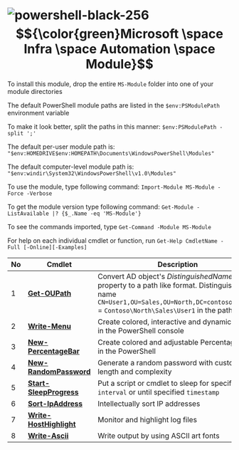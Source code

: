 # ![powershell-black-256](https://user-images.githubusercontent.com/6964549/49572827-4b870680-f945-11e8-9132-7f8e69bc7247.png)$${\color{green}Microsoft \space Infra \space Automation \space Module}$$

To install this module, drop the entire `MS-Module` folder into one of your module directories

The default PowerShell module paths are listed in the `$env:PSModulePath` environment variable

To make it look better, split the paths in this manner: `$env:PSModulePath -split ';'`

The default per-user module path is: `"$env:HOMEDRIVE$env:HOMEPATH\Documents\WindowsPowerShell\Modules"`

The default computer-level module path is: `"$env:windir\System32\WindowsPowerShell\v1.0\Modules"`

To use the module, type following command: `Import-Module MS-Module -Force -Verbose`

To get the module version type following command: `Get-Module -ListAvailable |? {$_.Name -eq 'MS-Module'}`

To see the commands imported, type `Get-Command -Module MS-Module`

For help on each individual cmdlet or function, run `Get-Help CmdletName -Full [-Online][-Examples]`

|No|Cmdlet|Description|
|----|----|----|
|1|[<b>Get-OUPath</b>](https://ps1code.com/category/powershell/ms-module/)|Convert AD object's <i>DistinguishedName</i> property to a path like format. Distinguished name `CN=User1,OU=Sales,OU=North,DC=contoso,DC=com` = `Contoso\North\Sales\User1` in the path format|
|2|[<b>Write-Menu</b>](https://ps1code.com/2016/04/21/write-menu-powershell)|Create colored, interactive and dynamic Menu in the PowerShell console|
|3|[<b>New-PercentageBar</b>](https://ps1code.com/2016/07/16/percentage-bar-powershell)|Create colored and adjustable Percentage Bar in the PowerShell|
|4|[<b>New-RandomPassword</b>](https://cloud.githubusercontent.com/assets/6964549/17292816/ec6ad06c-57f4-11e6-9c36-7ead98ba6e99.png)|Generate a random password with custom length and complexity|
|5|[<b>Start-SleepProgress</b>](https://ps1code.com/2016/11/20/sleep-powershell-scripts-progress-bar)|Put a script or cmdlet to sleep for specified `interval` or until specified `timestamp`|
|6|[<b>Sort-IpAddress</b>](https://ps1code.com/2017/10/26/sort-ip-address-powershell)|Intellectually sort IP addresses|
|7|[<b>Write-HostHighlight</b>](https://ps1code.com/2019/01/22/highlight-powershell)|Monitor and highlight log files|
|8|[<b>Write-Ascii</b>](https://ps1code.com/2019/01/24/ascii-powershell)|Write output by using ASCII art fonts|
